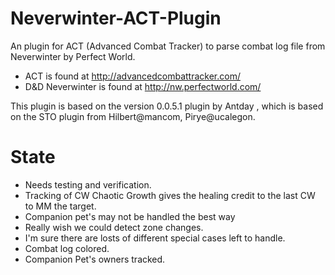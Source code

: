 Neverwinter-ACT-Plugin
======================

An plugin for ACT (Advanced Combat Tracker) to parse combat log file from Neverwinter by Perfect World.

- ACT is found at http://advancedcombattracker.com/
- D&D Neverwinter is found at http://nw.perfectworld.com/

This plugin is based on the version 0.0.5.1 plugin by Antday <Unique>, 
which is based on the STO plugin from Hilbert@mancom, Pirye@ucalegon.


State
=====
- Needs testing and verification.
- Tracking of CW Chaotic Growth gives the healing credit to the last CW to MM the target.
- Companion pet's may not be handled the best way
- Really wish we could detect zone changes.
- I'm sure there are losts of different special cases left to handle.
- Combat log colored.
- Companion Pet's owners tracked.

